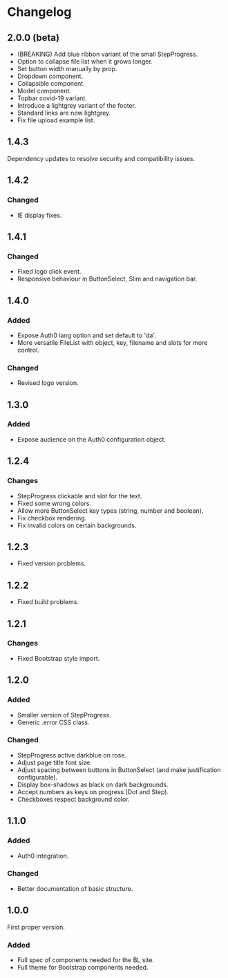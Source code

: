 # Changelog

## 2.0.0 (beta)

- (BREAKING) Add blue ribbon variant of the small StepProgress.
- Option to collapse file list when it grows longer.
- Set button width manually by prop.
- Dropdown component.
- Collapsible component.
- Model component.
- Topbar covid-19 variant.
- Introduce a lightgrey variant of the footer.
- Standard links are now lightgrey.
- Fix file upload example list.

## 1.4.3

Dependency updates to resolve security and compatibility issues.

## 1.4.2

### Changed

- IE display fixes.

## 1.4.1

### Changed

- Fixed logo click event.
- Responsive behaviour in ButtonSelect, Slim and navigation bar.

## 1.4.0

### Added

- Expose Auth0 lang option and set default to 'da'.
- More versatile FileList with object, key, filename and slots for more control.

### Changed

- Revised logo version.

## 1.3.0

### Added

- Expose audience on the Auth0 configuration object.

## 1.2.4

### Changes

- StepProgress clickable and slot for the text.
- Fixed some wrong colors.
- Allow more ButtonSelect key types (string, number and boolean).
- Fix checkbox rendering.
- Fix invalid colors on certain backgrounds.

## 1.2.3

- Fixed version problems.

## 1.2.2

- Fixed build problems.

## 1.2.1

### Changes

- Fixed Bootstrap style import.

## 1.2.0

### Added

- Smaller version of StepProgress.
- Generic .error CSS class.
  
### Changed

- StepProgress active darkblue on rose.
- Adjust page title font size.
- Adjust spacing between buttons in ButtonSelect (and make justification configurable).
- Display box-shadows as black on dark backgrounds.
- Accept numbers as keys on progress (Dot and Step).
- Checkboxes respect background color.

## 1.1.0

### Added

- Auth0 integration.

### Changed

- Better documentation of basic structure.

## 1.0.0

First proper version.

### Added

- Full spec of components needed for the BL site.
- Full theme for Bootstrap components needed.